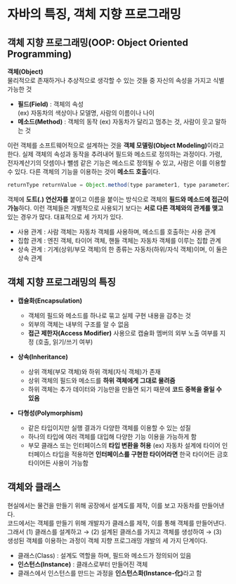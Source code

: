 # 자바의 특징, 객체 지향 프로그래밍

## 객체 지향 프로그래밍(OOP: Object Oriented Programming)

**객체(Object)**   
물리적으로 존재하거나 추상적으로 생각할 수 있는 것들 중 자신의 속성을 가지고 식별 가능한 것
- **필드(Field)** : 객체의 속성   
(ex) 자동차의 색상이나 모델명, 사람의 이름이나 나이
- **메소드(Method)** : 객체의 동작
(ex) 자동차가 달리고 멈추는 것, 사람이 웃고 말하는 것

이런 객체를 소프트웨어적으로 설계하는 것을 **객체 모델링(Object Modeling)**&ZeroWidthSpace;이라고 한다. 실제 객체의 속성과 동작을 추려내어 필드와 메소드로 정의하는 과정이다. 가령, 전자계산기의 덧셈이나 뺄셈 같은 기능은 메소드로 정의될 수 있고, 사람은 이를 이용할 수 있다. 다른 객체의 기능을 이용하는 것이 **메소드 호출**이다.

```JAVA
returnType returnValue = Object.method(type parameter1, type parameter2, ...)
```

객체에 **도트(.) 연산자를** 붙이고 이름을 붙이는 방식으로 객체의 **필드와 메소드에 접근이 가능**&ZeroWidthSpace;하다. 이런 객체들은 개별적으로 사용되기 보다는 **서로 다른 객체와의 관계를 맺고** 있는 경우가 많다. 대표적으로 세 가지가 있다.
- 사용 관계 : 사람 객체는 자동차 객체를 사용하며, 메소드를 호출하는 사용 관계
- 집합 관계 : 엔진 객체, 타이어 객체, 핸들 객체는 자동차 객체를 이루는 집합 관계
- 상속 관계 : 기계(상위/부모 객체)의 한 종류는 자동차(하위/자식 객체)이며, 이 둘은 상속 관계

## 객체 지향 프로그래밍의 특징

- **캡슐화(Encapsulation)**
	- 객체의 필드와 메소드를 하나로 묶고 실제 구현 내용을 감추는 것
	- 외부의 객체는 내부의 구조를 알 수 없음
	- **접근 제한자(Access Modifier)** 사용으로 캡슐화 멤버의 외부 노출 여부를 지정 (호출, 읽기/쓰기 여부)

- **상속(Inheritance)**
	- 상위 객체(부모 객체)와 하위 객체(자식 객체)가 존재
	- 상위 객체의 필드와 메소드를 **하위 객체에게 그대로 물려줌**
	- 하위 객체는 추가 데이터와 기능만을 만들면 되기 때문에 **코드 중복을 줄일 수 있음**

- **다형성(Polymorphism)**
	- 같은 타입이지만 실행 결과가 다양한 객체를 이용할 수 있는 성질
	- 하나의 타입에 여러 객체를 대입해 다양한 기능 이용을 가능하게 함
	- 부모 클래스 또는 인터페이스의 **타입 변환을 허용**
	(ex) 자동차 설계에 타이어 인터페이스 타입을 적용하면 **인터페이스를 구현한 타이어라면** 한국 타이어든 금호 타이어든 사용이 가능함
    
## 객체와 클래스

현실에서는 물건을 만들기 위해 공장에서 설계도를 제작, 이를 보고 자동차를 만들어낸다.   
코드에서는 객체를 만들기 위해 개발자가 클래스를 제작, 이를 통해 객체를 만들어낸다.
그래서 (1) 클래스를 설계하고 → (2) 설계된 클래스를 가지고 객체를 생성하여 → (3) 생성된 객체를 이용하는 과정이 객체 지향 프로그래밍 개발의 세 가지 단계이다. 
- 클래스(Class) : 설계도 역할을 하며, 필드와 메소드가 정의되어 있음
- **인스턴스(Instance)** : 클래스로부터 만들어진 객체
- 클래스에서 인스턴스를 만드는 과정을 **인스턴스화(Instance-化)**&ZeroWidthSpace;라고 함
